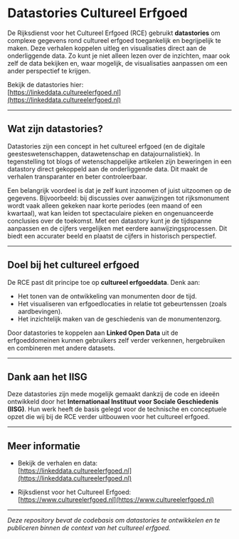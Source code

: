 # Datastories Cultureel Erfgoed

De Rijksdienst voor het Cultureel Erfgoed (RCE) gebruikt **datastories** om complexe gegevens rond cultureel erfgoed toegankelijk en begrijpelijk te maken. Deze verhalen koppelen uitleg en visualisaties direct aan de onderliggende data. Zo kunt je niet alleen lezen over de inzichten, maar ook zelf de data bekijken en, waar mogelijk, de visualisaties aanpassen om een ander perspectief te krijgen.

Bekijk de datastories hier:  
[https://linkeddata.cultureelerfgoed.nl](https://linkeddata.cultureelerfgoed.nl)

---

## Wat zijn datastories?

Datastories zijn een concept in het cultureel erfgoed (en de digitale geesteswetenschappen, datawetenschap en datajournalistiek). In tegenstelling tot blogs of wetenschappelijke artikelen zijn beweringen in een datastory direct gekoppeld aan de onderliggende data. Dit maakt de verhalen transparanter en beter controleerbaar.

Een belangrijk voordeel is dat je zelf kunt inzoomen of juist uitzoomen op de gegevens. Bijvoorbeeld: bij discussies over aanwijzingen tot rijksmonument wordt vaak alleen gekeken naar korte periodes (een maand of een kwartaal), wat kan leiden tot spectaculaire pieken en ongenuanceerde conclusies over de toekomst. Met een datastory kunt je de tijdspanne aanpassen en de cijfers vergelijken met eerdere aanwijzingsprocessen. Dit biedt een accurater beeld en plaatst de cijfers in historisch perspectief.

---

## Doel bij het cultureel erfgoed

De RCE past dit principe toe op **cultureel erfgoeddata**. Denk aan:

- Het tonen van de ontwikkeling van monumenten door de tijd.
- Het visualiseren van erfgoedlocaties in relatie tot gebeurtenssen (zoals aardbevingen).
- Het inzichtelijk maken van de geschiedenis van de monumentenzorg.

Door datastories te koppelen aan **Linked Open Data** uit de erfgoeddomeinen kunnen gebruikers zelf verder verkennen, hergebruiken en combineren met andere datasets.

---

## Dank aan het IISG

Deze datastories zijn mede mogelijk gemaakt dankzij de code en ideeën ontwikkeld door het **Internationaal Instituut voor Sociale Geschiedenis (IISG)**. Hun werk heeft de basis gelegd voor de technische en conceptuele opzet die wij bij de RCE verder uitbouwen voor het cultureel erfgoed.

---

## Meer informatie

- Bekijk de verhalen en data:  
  [https://linkeddata.cultureelerfgoed.nl](https://linkeddata.cultureelerfgoed.nl)

- Rijksdienst voor het Cultureel Erfgoed:  
  [https://www.cultureelerfgoed.nl](https://www.cultureelerfgoed.nl)

---

*Deze repository bevat de codebasis om datastories te ontwikkelen en te publiceren binnen de context van het cultureel erfgoed.*
